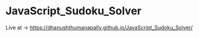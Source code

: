 # JavaScript_Sudoku_Solver

Live at -> https://dhanushthumanapally.github.io/JavaScript_Sudoku_Solver/ 
